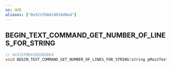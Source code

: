 ```yaml
---
ns: HUD
aliases: ["0x521fb041d93dd0e4"]
---
```

## BEGIN_TEXT_COMMAND_GET_NUMBER_OF_LINES_FOR_STRING

```c
// 0x521FB041D93DD0E4
void BEGIN_TEXT_COMMAND_GET_NUMBER_OF_LINES_FOR_STRING(string pMainTextLabel);
```
